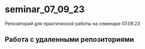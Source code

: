 ﻿# seminar_07_09_23
Репозиторий для практической работы на семинаре 07.09.23
## Работа с удаленными репозиториями